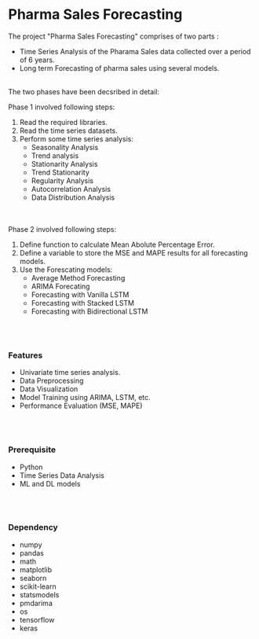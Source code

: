 # Pharma Sales Forecasting
The project "Pharma Sales Forecasting" comprises of two parts :
- Time Series Analysis of the Pharama Sales data collected over a period of 6 years.
- Long term Forecasting of pharma sales using several models.

<br>
The two phases have been decsribed in detail:
<br>

Phase 1 involved following steps:
1. Read the required libraries.
2. Read the time series datasets.
3. Perform some time series analysis:
	- Seasonality Analysis
	- Trend analysis
	- Stationarity Analysis
	- Trend Stationarity
	- Regularity Analysis
	- Autocorrelation Analysis
	- Data Distribution Analysis
<br>
<br>
Phase 2 involved following steps:

1. Define function to calculate Mean Abolute Percentage Error.
2. Define a variable to store the MSE and MAPE results for all forecasting models.
3. Use the Forescating models:
	- Average Method Forecasting 
	- ARIMA Forecating 
	- Forecasting with Vanilla LSTM  
	- Forecasting with Stacked LSTM  
	- Forecasting with Bidirectional LSTM  
<br>
<br>

### Features

- Univariate time series analysis.
- Data Preprocessing
- Data Visualization
- Model Training using ARIMA, LSTM, etc.
- Performance Evaluation (MSE, MAPE)

<br>
<br>

### Prerequisite
- Python
- Time Series Data Analysis
- ML and DL models
<br>
<br>

### Dependency
- numpy
- pandas
- math
- matplotlib
- seaborn
- scikit-learn
- statsmodels
- pmdarima
- os
- tensorflow
- keras
